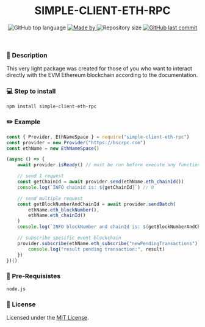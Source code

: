 <h1 align="center">SIMPLE-CLIENT-ETH-RPC</h1>

<p align="center">
  <img alt="GitHub top language" src="https://img.shields.io/github/languages/top/damartripamungkas/simple-client-eth-rpc?color=04D361&labelColor=000000">
  
  <a href="#">
    <img alt="Made by" src="https://img.shields.io/static/v1?label=made%20by&message=damartripamungkas&color=04D361&labelColor=000000">
  </a>
  
  <img alt="Repository size" src="https://img.shields.io/github/repo-size/damartripamungkas/simple-client-eth-rpc?color=04D361&labelColor=000000">
  
  <a href="#">
    <img alt="GitHub last commit" src="https://img.shields.io/github/last-commit/damartripamungkas/simple-client-eth-rpc?color=04D361&labelColor=000000">
  </a>
</p>

<br>

### 📖 Description
This very light package was created for those of you who want to interact directly with the EVM Ethereum blockchain according to the documentation.

### 💻 Step to install
```
npm install simple-client-eth-rpc
```

### ✏️ Example 
```javascript
const { Provider, EthNameSpace } = require("simple-client-eth-rpc")
const provider = new Provider("https://bscrpc.com")
const ethName = new EthNameSpace()

(async () => {
    await provider.isReady() // must be run before execute any function

    // send 1 request
    const getChainId = await provider.send(ethName.eth_chainId())
    console.log(`INFO chainid is: ${getChainId}`) // 0

    // send multiple request
    const getBlockNumberAndChainId = await provider.sendBatch(
        ethName.eth_blockNumber(),
        ethName.eth_chainId()
    )
    console.log(`INFO blockNumber and chainId is: ${getBlockNumberAndChainId}`) // [ 0, 0 ]

    // subscribe spesific event blockchain
    provider.subscribe(ethName.eth_subscribe("newPendingTransactions"), (result) => {
        console.log("result pending transaction:", result)
    })
})()
```

### 🧾 Pre-Requisistes
```
node.js
```
 
### 📝 License
Licensed under the [MIT License](./LICENSE).